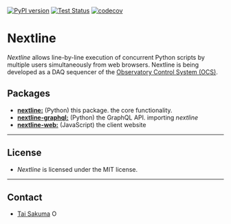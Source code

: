 [![PyPI version](https://badge.fury.io/py/nextline.svg)](https://badge.fury.io/py/nextline)
[![Test Status](https://github.com/simonsobs/nextline/workflows/Test/badge.svg)](https://github.com/simonsobs/nextline/actions?query=workflow%3ATest)
[![codecov](https://codecov.io/gh/simonsobs/nextline/branch/main/graph/badge.svg)](https://codecov.io/gh/simonsobs/nextline)

# Nextline

_Nextline_ allows line-by-line execution of concurrent Python scripts by multiple users simultaneously from web browsers. Nextline is being developed as a DAQ sequencer of the [Observatory Control System (OCS)](https://github.com/simonsobs/ocs/).

## Packages

- [**nextline:**](https://github.com/simonsobs/nextline) (Python) this package. the core functionality.
- [**nextline-graphql:**](https://github.com/simonsobs/nextline-graphql) (Python) the GraphQL API. importing _nextline_
- [**nextline-web:**](https://github.com/simonsobs/nextline-web) (JavaScript) the client website

---

## License

- _Nextline_ is licensed under the MIT license.

---

## Contact

- [Tai Sakuma](https://github.com/TaiSakuma) <span itemscope itemtype="https://schema.org/Person"><a itemprop="sameAs" content="https://orcid.org/0000-0003-3225-9861" href="https://orcid.org/0000-0003-3225-9861" target="orcid.widget" rel="me noopener noreferrer" style="vertical-align:text-top;"><img src="https://orcid.org/sites/default/files/images/orcid_16x16.png" style="width:1em;margin-right:.5em;" alt="ORCID iD icon"></a></span>

